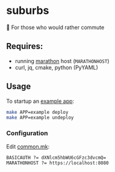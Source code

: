 # suburbs
🚗 For those who would rather commute

## Requires:

* running [marathon][3] host (`MARATHONHOST`)
* curl, jq, cmake, python (PyYAML)

## Usage

To startup an [example app][2]:
```bash
make APP=example deploy
make APP=example undeploy
```

### Configuration

Edit [common.mk][1]:
```
BASICAUTH ?= dXNlcm5hbWU6cGFzc3dvcmQ=
MARATHONHOST ?= https://localhost:8080
```


[1]: common.mk
[2]: apps/example.yaml
[3]: https://mesosphere.github.io/marathon/
